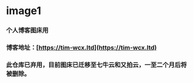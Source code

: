 # image1
### 个人博客图床用
### 博客地址：[https://tim-wcx.ltd](https://tim-wcx.ltd)
### 此仓库已弃用，目前图床已迁移至七牛云和又拍云，一至二个月后将被删除。
